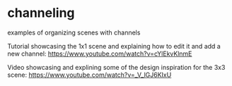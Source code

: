 # channeling
 examples of organizing scenes with channels

Tutorial showcasing the 1x1 scene and explaining how to edit it and add a new channel:
https://www.youtube.com/watch?v=cYlEkvKlnmE 

Video showcasing and explining some of the design inspiration for the 3x3 scene:
https://www.youtube.com/watch?v=_V_lGJ6KIxU
